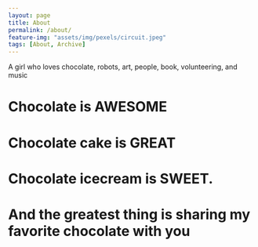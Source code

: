 ```yaml
---
layout: page
title: About
permalink: /about/
feature-img: "assets/img/pexels/circuit.jpeg"
tags: [About, Archive]
---
```

A girl who loves chocolate, robots, art, people, book, volunteering, and music

<h1>Chocolate is AWESOME</h1>
<h1>Chocolate cake is GREAT</h1>
<h1>Chocolate icecream is SWEET.</h1>
<h1>And the greatest thing is sharing my favorite chocolate with you</h2>
